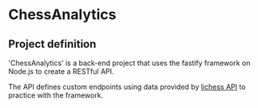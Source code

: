 # ChessAnalytics

## Project definition

'ChessAnalytics' is a back-end project that uses the fastify framework on Node.js to create a RESTful API.

The API defines custom endpoints using data provided by [lichess API](https://lichess.org/api) to practice with the framework.

